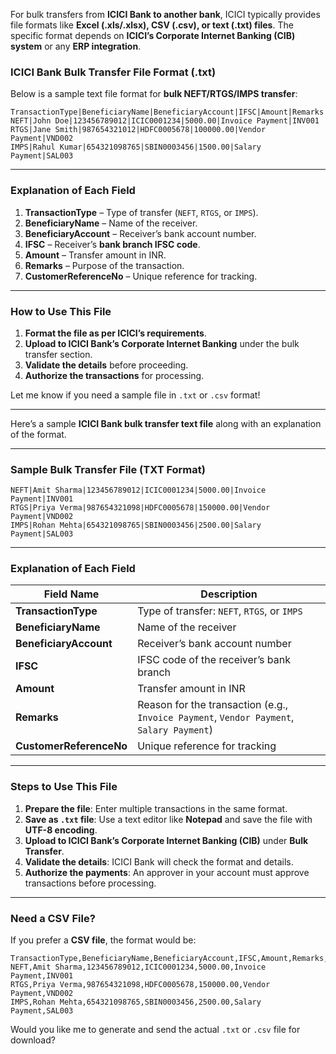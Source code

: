 For bulk transfers from **ICICI Bank to another bank**, ICICI typically provides file formats like **Excel (.xls/.xlsx), CSV (.csv), or text (.txt) files**. The specific format depends on **ICICI’s Corporate Internet Banking (CIB) system** or any **ERP integration**.

### **ICICI Bank Bulk Transfer File Format (.txt)**
Below is a sample text file format for **bulk NEFT/RTGS/IMPS transfer**:

```
TransactionType|BeneficiaryName|BeneficiaryAccount|IFSC|Amount|Remarks|CustomerReferenceNo
NEFT|John Doe|123456789012|ICIC0001234|5000.00|Invoice Payment|INV001
RTGS|Jane Smith|987654321012|HDFC0005678|100000.00|Vendor Payment|VND002
IMPS|Rahul Kumar|654321098765|SBIN0003456|1500.00|Salary Payment|SAL003
```

---

### **Explanation of Each Field**
1. **TransactionType** – Type of transfer (`NEFT`, `RTGS`, or `IMPS`).
2. **BeneficiaryName** – Name of the receiver.
3. **BeneficiaryAccount** – Receiver’s bank account number.
4. **IFSC** – Receiver’s **bank branch IFSC code**.
5. **Amount** – Transfer amount in INR.
6. **Remarks** – Purpose of the transaction.
7. **CustomerReferenceNo** – Unique reference for tracking.

---

### **How to Use This File**
1. **Format the file as per ICICI’s requirements**.
2. **Upload to ICICI Bank’s Corporate Internet Banking** under the bulk transfer section.
3. **Validate the details** before proceeding.
4. **Authorize the transactions** for processing.

Let me know if you need a sample file in `.txt` or `.csv` format!


______

Here’s a sample **ICICI Bank bulk transfer text file** along with an explanation of the format.

---

### **Sample Bulk Transfer File (TXT Format)**  
```
NEFT|Amit Sharma|123456789012|ICIC0001234|5000.00|Invoice Payment|INV001
RTGS|Priya Verma|987654321098|HDFC0005678|150000.00|Vendor Payment|VND002
IMPS|Rohan Mehta|654321098765|SBIN0003456|2500.00|Salary Payment|SAL003
```

---

### **Explanation of Each Field**
| Field Name            | Description |
|----------------------|-------------|
| **TransactionType**   | Type of transfer: `NEFT`, `RTGS`, or `IMPS` |
| **BeneficiaryName**   | Name of the receiver |
| **BeneficiaryAccount** | Receiver’s bank account number |
| **IFSC**              | IFSC code of the receiver’s bank branch |
| **Amount**            | Transfer amount in INR |
| **Remarks**           | Reason for the transaction (e.g., `Invoice Payment`, `Vendor Payment`, `Salary Payment`) |
| **CustomerReferenceNo** | Unique reference for tracking |

---

### **Steps to Use This File**
1. **Prepare the file**: Enter multiple transactions in the same format.
2. **Save as `.txt` file**: Use a text editor like **Notepad** and save the file with **UTF-8 encoding**.
3. **Upload to ICICI Bank’s Corporate Internet Banking (CIB)** under **Bulk Transfer**.
4. **Validate the details**: ICICI Bank will check the format and details.
5. **Authorize the payments**: An approver in your account must approve transactions before processing.

---

### **Need a CSV File?**
If you prefer a **CSV file**, the format would be:
```
TransactionType,BeneficiaryName,BeneficiaryAccount,IFSC,Amount,Remarks,CustomerReferenceNo
NEFT,Amit Sharma,123456789012,ICIC0001234,5000.00,Invoice Payment,INV001
RTGS,Priya Verma,987654321098,HDFC0005678,150000.00,Vendor Payment,VND002
IMPS,Rohan Mehta,654321098765,SBIN0003456,2500.00,Salary Payment,SAL003
```

Would you like me to generate and send the actual `.txt` or `.csv` file for download?
